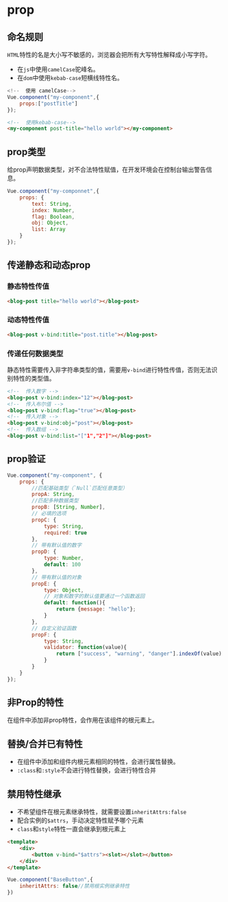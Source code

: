 # prop
## 命名规则
`HTML`特性的名是大小写不敏感的，浏览器会把所有大写特性解释成小写字符。
* 在`js`中使用`camelCase`驼峰名。
* 在`dom`中使用`kebab-case`短横线特性名。
```js
<!--  使用 camelCase-->
Vue.component("my-component",{
	props:["postTitle"]
});
```
```html
<!--  使用kebab-case-->
<my-component post-title="hello world"></my-component>
```
## prop类型
给prop声明数据类型，对不合法特性赋值，在开发环境会在控制台输出警告信息。
```js
Vue.component("my-componnet",{
	props: {
		text: String,
		index: Number,
		flag: Boolean,
		obj: Object,
		list: Array
	}
});
```

## 传递静态和动态prop
### 静态特性传值
```html
<blog-post title="hello world"></blog-post>
```
### 动态特性传值
```html
<blog-post v-bind:title="post.title"></blog-post>
```
### 传递任何数据类型
静态特性需要传入非字符串类型的值，需要用`v-bind`进行特性传值，否则无法识别特性的类型值。
```html
<!--  传入数字 -->
<blog-post v-bind:index="12"></blog-post>
<!--  传入布尔值 -->
<blog-post v-bind:flag="true"></blog-post>
<!--  传入对象 -->
<blog-post v-bind:obj="post"></blog-post>
<!--  传入数组 -->
<blog-post v-bind:list="["1","2"]"></blog-post>
```
## prop验证
```js
Vue.component("my-component", {
	props: {
		//匹配基础类型（`Null`匹配任意类型）
		propA: String,
		//匹配多种数据类型
		propB: [String, Number],
		// 必填的选项
		propC: {
			type: String,
			required: true
		},
		// 带有默认值的数字
		propD: {
			type: Number,
			default: 100
		},
		// 带有默认值的对象
		propE: {
			type: Object,
			// 对象和数字的默认值要通过一个函数返回
			default: function(){
				return {message: "hello"};
			}
		},
		// 自定义验证函数
		propF: {
			type: String,
			validator: function(value){
				return ["success", "warning", "danger"].indexOf(value) !== -1;
			}
		}
	}
});
```
## 非Prop的特性
在组件中添加非prop特性，会作用在该组件的根元素上。
## 替换/合并已有特性
* 在组件中添加和组件内根元素相同的特性，会进行属性替换。
* `:class`和`:style`不会进行特性替换，会进行特性合并
## 禁用特性继承
* 不希望组件在根元素继承特性，就需要设置`inheritAttrs:false`
* 配合实例的`$attrs`，手动决定特性赋予哪个元素
* `class`和`style`特性一直会继承到根元素上
```html
<template>
	<div>
		<button v-bind="$attrs"><slot></slot></button>
	</div>
</template>
```
```js
Vue.component("BaseButton",{
	inheritAttrs: false//禁用根实例继承特性
})
```





